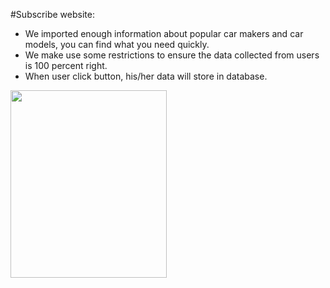 #Subscribe website:

- We imported enough information about popular car makers and car models, you can find what you need quickly.
- We make use some restrictions to ensure the data collected from users is 100 percent right.
- When user click button, his/her data will store in database.
<img align=left src="../img/Subscribe website1.png" style="width:250px;height:300px">
<img align=right src="../img/Subscribe website2.png" style="width:250px;height:300px>

-
